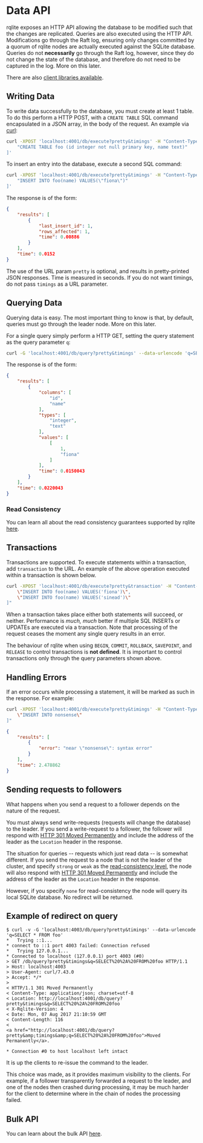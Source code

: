 # Data API

rqlite exposes an HTTP API allowing the database to be modified such that the changes are replicated. Queries are also executed using the HTTP API. Modifications go through the Raft log, ensuring only changes committed by a quorum of rqlite nodes are actually executed against the SQLite database. Queries do not __necessarily__ go through the Raft log, however, since they do not change the state of the database, and therefore do not need to be captured in the log. More on this later.

There are also [client libraries available](https://github.com/rqlite).

## Writing Data
To write data successfully to the database, you must create at least 1 table. To do this perform a HTTP POST, with a `CREATE TABLE` SQL command encapsulated in a JSON array, in the body of the request. An example via [curl](http://curl.haxx.se/):

```bash
curl -XPOST 'localhost:4001/db/execute?pretty&timings' -H "Content-Type: application/json" -d '[
    "CREATE TABLE foo (id integer not null primary key, name text)"
]'
```

To insert an entry into the database, execute a second SQL command:

```bash
curl -XPOST 'localhost:4001/db/execute?pretty&timings' -H "Content-Type: application/json" -d '[
    "INSERT INTO foo(name) VALUES(\"fiona\")"
]'
```

The response is of the form:

```json
{
    "results": [
        {
            "last_insert_id": 1,
            "rows_affected": 1,
            "time": 0.00886
        }
    ],
    "time": 0.0152
}
```

The use of the URL param `pretty` is optional, and results in pretty-printed JSON responses. Time is measured in seconds. If you do not want timings, do not pass `timings` as a URL parameter.

## Querying Data
Querying data is easy. The most important thing to know is that, by default, queries must go through the leader node. More on this later.

For a single query simply perform a HTTP GET, setting the query statement as the query parameter `q`:

```bash
curl -G 'localhost:4001/db/query?pretty&timings' --data-urlencode 'q=SELECT * FROM foo'
```

The response is of the form:

```json
{
    "results": [
        {
            "columns": [
                "id",
                "name"
            ],
            "types": [
                "integer",
                "text"
            ],
            "values": [
                [
                    1,
                    "fiona"
                ]
            ],
            "time": 0.0150043
        }
    ],
    "time": 0.0220043
}
```

### Read Consistency
You can learn all about the read consistency guarantees supported by rqlite [here](https://github.com/rqlite/rqlite/blob/master/DOC/CONSISTENCY.md).

## Transactions
Transactions are supported. To execute statements within a transaction, add `transaction` to the URL. An example of the above operation executed within a transaction is shown below.

```bash
curl -XPOST 'localhost:4001/db/execute?pretty&transaction' -H "Content-Type: application/json" -d "[
    \"INSERT INTO foo(name) VALUES('fiona')\",
    \"INSERT INTO foo(name) VALUES('sinead')\"
]"
```

When a transaction takes place either both statements will succeed, or neither. Performance is *much, much* better if multiple SQL INSERTs or UPDATEs are executed via a transaction. Note that processing of the request ceases the moment any single query results in an error.

The behaviour of rqlite when using `BEGIN`, `COMMIT`, `ROLLBACK`, `SAVEPOINT`, and `RELEASE` to control transactions is **not defined**. It is important to control transactions only through the query parameters shown above.

## Handling Errors
If an error occurs while processing a statement, it will be marked as such in the response. For example:

```bash
curl -XPOST 'localhost:4001/db/execute?pretty&timings' -H "Content-Type: application/json" -d "[
    \"INSERT INTO nonsense\"
]"
```
```json
{
    "results": [
        {
            "error": "near \"nonsense\": syntax error"
        }
    ],
    "time": 2.478862
}
```

## Sending requests to followers
What happens when you send a request to a follower depends on the nature of the request.

You must always send write-requests (requests will change the database) to the leader. If you send a write-request to a follower, the follower will respond with [HTTP 301 Moved Permanently](https://en.wikipedia.org/wiki/HTTP_301) and include the address of the leader as the `Location` header in the response.

The situation for queries -- requests which just read data -- is somewhat different. If you send the request to a node that is not the leader of the cluster, and specify `strong` or `weak` as the [read-consistency level](https://github.com/rqlite/rqlite/blob/master/DOC/CONSISTENCY.md), the node will also respond with [HTTP 301 Moved Permanently](https://en.wikipedia.org/wiki/HTTP_301) and include the address of the leader as the `Location` header in the response.

However, if you specify `none` for read-consistency the node will query its local SQLite database. No redirect will be returned.

## Example of redirect on query
```
$ curl -v -G 'localhost:4003/db/query?pretty&timings' --data-urlencode 'q=SELECT * FROM foo'
*   Trying ::1...
* connect to ::1 port 4003 failed: Connection refused
*   Trying 127.0.0.1...
* Connected to localhost (127.0.0.1) port 4003 (#0)
> GET /db/query?pretty&timings&q=SELECT%20%2A%20FROM%20foo HTTP/1.1
> Host: localhost:4003
> User-Agent: curl/7.43.0
> Accept: */*
> 
< HTTP/1.1 301 Moved Permanently
< Content-Type: application/json; charset=utf-8
< Location: http://localhost:4001/db/query?pretty&timings&q=SELECT%20%2A%20FROM%20foo
< X-Rqlite-Version: 4
< Date: Mon, 07 Aug 2017 21:10:59 GMT
< Content-Length: 116
< 
<a href="http://localhost:4001/db/query?pretty&amp;timings&amp;q=SELECT%20%2A%20FROM%20foo">Moved Permanently</a>.

* Connection #0 to host localhost left intact
```
It is up the clients to re-issue the command to the leader.

This choice was made, as it provides maximum visibility to the clients. For example, if a follower transparently forwarded a request to the leader, and one of the nodes then crashed during processing, it may be much harder for the client to determine where in the chain of nodes the processing failed.

## Bulk API
You can learn about the bulk API [here](https://github.com/rqlite/rqlite/blob/master/DOC/BULK.md).


